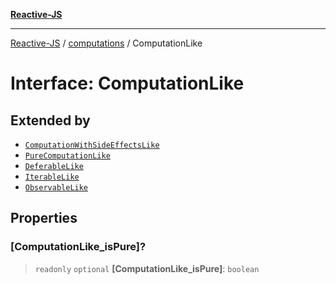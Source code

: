 [**Reactive-JS**](../../README.md)

***

[Reactive-JS](../../README.md) / [computations](../README.md) / ComputationLike

# Interface: ComputationLike

## Extended by

- [`ComputationWithSideEffectsLike`](ComputationWithSideEffectsLike.md)
- [`PureComputationLike`](PureComputationLike.md)
- [`DeferableLike`](DeferableLike.md)
- [`IterableLike`](IterableLike.md)
- [`ObservableLike`](../../concurrent/interfaces/ObservableLike.md)

## Properties

### \[ComputationLike\_isPure\]?

> `readonly` `optional` **\[ComputationLike\_isPure\]**: `boolean`
